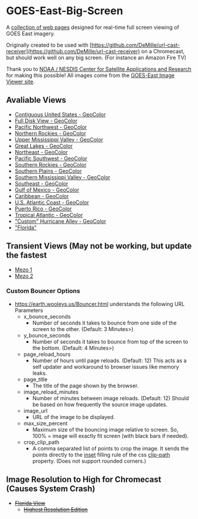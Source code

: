 # GOES-East-Big-Screen
A [collection of web pages](https://earth.wooleys.us) designed for real-time full screen viewing of GOES East imagery.

Originally created to be used with [https://github.com/DeMille/url-cast-receiver](https://github.com/DeMille/url-cast-receiver) on a Chromecast, but should work well on any big screen. (For instance an Amazon Fire TV)

Thank you to [NOAA / NESDIS Center for Satellite Applications and Research](https://www.star.nesdis.noaa.gov/star/productdisclaimer.php) for making this possible!
All images come from the [GOES-East Image Viewer site](https://www.star.nesdis.noaa.gov/GOES/index.php).


## Avaliable Views
* [Contiguous United States - GeoColor](<https://earth.wooleys.us/Bouncer.html?image_reload_minutes=5&max_size_percent=115&image_url=https://cdn.star.nesdis.noaa.gov/GOES16/ABI/CONUS/GEOCOLOR/5000x3000.jpg&page_title=CONUS View - GOES-East - GeoColor>)
* [Full Disk View - GeoColor](<https://earth.wooleys.us/Bouncer.html?image_reload_minutes=12&max_size_percent=115&image_url=https://cdn.star.nesdis.noaa.gov/GOES16/ABI/FD/GEOCOLOR/1808x1808.jpg&page_title=East Full Disk View - GOES- - GeoColor>)
* [Pacific Northwest - GeoColor](<https://earth.wooleys.us/Bouncer.html?image_reload_minutes=5&max_size_percent=115&image_url=https://cdn.star.nesdis.noaa.gov/GOES16/ABI/SECTOR/pnw/GEOCOLOR/1200x1200.jpg&page_title=Pacific Northwest - GOES-East - Sector Views - GeoColor>)
* [Northern Rockies - GeoColor](<https://earth.wooleys.us/Bouncer.html?image_reload_minutes=5&max_size_percent=115&image_url=https://cdn.star.nesdis.noaa.gov/GOES16/ABI/SECTOR/nr/GEOCOLOR/1200x1200.jpg&page_title=Northern Rockies - GOES-East - Sector Views - GeoColor>)
* [Upper Mississippi Valley - GeoColor](<https://earth.wooleys.us/Bouncer.html?image_reload_minutes=5&max_size_percent=115&image_url=https://cdn.star.nesdis.noaa.gov/GOES16/ABI/SECTOR/umv/GEOCOLOR/1200x1200.jpg&page_title=Upper Mississippi Valley - GOES-East - Sector Views - GeoColor>)
* [Great Lakes - GeoColor](<https://earth.wooleys.us/Bouncer.html?image_reload_minutes=5&max_size_percent=115&image_url=https://cdn.star.nesdis.noaa.gov/GOES16/ABI/SECTOR/cgl/GEOCOLOR/1200x1200.jpg&page_title=Great Lakes - GOES-East - Sector Views - GeoColor>)
* [Northeast - GeoColor](<https://earth.wooleys.us/Bouncer.html?image_reload_minutes=5&max_size_percent=115&image_url=https://cdn.star.nesdis.noaa.gov/GOES16/ABI/SECTOR/ne/GEOCOLOR/1200x1200.jpg&page_title=Northeast - GOES-East - Sector Views - GeoColor>)
* [Pacific Southwest - GeoColor](<https://earth.wooleys.us/Bouncer.html?image_reload_minutes=5&max_size_percent=115&image_url=https://cdn.star.nesdis.noaa.gov/GOES16/ABI/SECTOR/psw/GEOCOLOR/1200x1200.jpg&page_title=Pacific Southwest - GOES-East - Sector Views - GeoColor>)
* [Southern Rockies - GeoColor](<https://earth.wooleys.us/Bouncer.html?image_reload_minutes=5&max_size_percent=115&image_url=https://cdn.star.nesdis.noaa.gov/GOES16/ABI/SECTOR/sr/GEOCOLOR/1200x1200.jpg&page_title=Southern Rockies - GOES-East - Sector Views - GeoColor>)
* [Southern Plains - GeoColor](<https://earth.wooleys.us/Bouncer.html?image_reload_minutes=5&max_size_percent=115&image_url=https://cdn.star.nesdis.noaa.gov/GOES16/ABI/SECTOR/sp/GEOCOLOR/1200x1200.jpg&page_title=Southern Plains - GOES-East - Sector Views - GeoColor>)
* [Southern Mississippi Valley - GeoColor](<https://earth.wooleys.us/Bouncer.html?image_reload_minutes=5&max_size_percent=115&image_url=https://cdn.star.nesdis.noaa.gov/GOES16/ABI/SECTOR/smv/GEOCOLOR/1200x1200.jpg&page_title=Southern Mississippi Valley - GOES-East - Sector Views - GeoColor>)
* [Southeast - GeoColor](<https://earth.wooleys.us/Bouncer.html?image_reload_minutes=5&max_size_percent=115&image_url=https://cdn.star.nesdis.noaa.gov/GOES16/ABI/SECTOR/se/GEOCOLOR/1200x1200.jpg&page_title=Southeast - GOES-East - Sector Views - GeoColor>)
* [Gulf of Mexico - GeoColor](<https://earth.wooleys.us/Bouncer.html?image_reload_minutes=6&max_size_percent=115&image_url=https://cdn.star.nesdis.noaa.gov/GOES16/ABI/SECTOR/gm/GEOCOLOR/2000x2000.jpg&page_title=Gulf of Mexico - GOES-East - Sector Views - GeoColor>)
* [Caribbean - GeoColor](<https://earth.wooleys.us/Bouncer.html?image_reload_minutes=11&max_size_percent=115&image_url=https://cdn.star.nesdis.noaa.gov/GOES16/ABI/SECTOR/car/GEOCOLOR/4000x4000.jpg&page_title=Caribbean - GOES-East - Sector Views - GeoColor>)
* [U.S. Atlantic Coast - GeoColor](<https://earth.wooleys.us/Bouncer.html?image_reload_minutes=6&max_size_percent=115&image_url=https://cdn.star.nesdis.noaa.gov/GOES16/ABI/SECTOR/eus/GEOCOLOR/2000x2000.jpg&page_title=U.S. Atlantic Coast - GOES-East - Sector Views - GeoColor>)
* [Puerto Rico - GeoColor](<https://earth.wooleys.us/Bouncer.html?image_reload_minutes=6&max_size_percent=115&image_url=https://cdn.star.nesdis.noaa.gov/GOES16/ABI/SECTOR/pr/GEOCOLOR/latest.jpg&page_title=Puerto Rico - GOES-East - Sector Views - GeoColor>)
* [Tropical Atlantic - GeoColor](<https://earth.wooleys.us/Bouncer.html?image_reload_minutes=11&max_size_percent=115&image_url=https://cdn.star.nesdis.noaa.gov/GOES16/ABI/SECTOR/taw/GEOCOLOR/3600x2160.jpg&page_title=Tropical Atlantic - GOES-East - Sector Views - wide view - GeoColor>)
* ["Custom" Hurricane Alley - GeoColor](<https://earth.wooleys.us/Bouncer.html?crop_clip_path=4.9%%206.0%%2053.2%%2019.5%&image_reload_minutes=11&image_url=https://cdn.star.nesdis.noaa.gov/GOES16/ABI/FD/GEOCOLOR/1808x1808.jpg&page_title="Custom" Hurricane Alley - GeoColor>)
* ["Florida"](<https://earth.wooleys.us/Bouncer.html?image_reload_minutes=11&max_size_percent=115&image_url=https://cdn.star.nesdis.noaa.gov/GOES16/ABI/SECTOR/se/GEOCOLOR/1200x1200.jpg&crop_clip_path=37.5%%200%%200%%200%&page_title=Florida%20-%20GOES-East%20-%20Sector%20Views%20-%20GeoColor>)

## Transient Views (May not be working, but update the fastest
* [Mezo 1](<https://earth.wooleys.us/Bouncer.html?image_reload_minutes=1&max_size_percent=115&image_url=https://cdn.star.nesdis.noaa.gov/GOES16/ABI/MESO/M1/DayLandCloud/latest.jpg&page_title=Mezo View 1&image_reload_minutes=2>)
* [Mezo 2](<https://earth.wooleys.us/Bouncer.html?image_reload_minutes=1&max_size_percent=115&image_url=https://cdn.star.nesdis.noaa.gov/GOES16/ABI/MESO/M2/DayLandCloud/latest.jpg&page_title=Mezo View 2&image_reload_minutes=2>)

### Custom Bouncer Options
* https://earth.wooleys.us/Bouncer.html understands the following URL Parameters
  * x_bounce_seconds
    * Number of seconds it takes to bounce from one side of the screen to the other. (Default: 3 Minutes>)
  * y_bounce_seconds
    * Number of seconds it takes to bounce from top of the screen to the bottom. (Default: 4 Minutes>)
  * page_reload_hours
    * Number of hours until page reloads. (Default: 12) This acts as a self updater and workaround to browser issues like memory leaks.
  * page_title
    * The title of the page shown by the browser.
  * image_reload_minutes
    * Number of minutes between image reloads. (Default: 12) Should be based on how frequently the source image updates.
  * image_url
    * URL of the image to be displayed.
  * max_size_percent
    * Maximum size of the bouncing image relative to screen. So, 100% = image will exactly fit screen (with black bars if needed).
  * crop_clip_path
    * A comma separated list of points to crop the image. It sends the points directly to the [inset](https://developer.mozilla.org/en-US/docs/Web/CSS/basic-shape#inset()) filling rule of the css [clip-path](https://developer.mozilla.org/en-US/docs/Web/CSS/clip-path) property. (Does not support rounded corners.)

## Image Resolution to High for Chromecast (Causes System Crash)
* ~~[Florida View](<Florida.html>)~~
  * ~~[Highest Resolution Edition](<Florida-Hi-res.html>)~~
